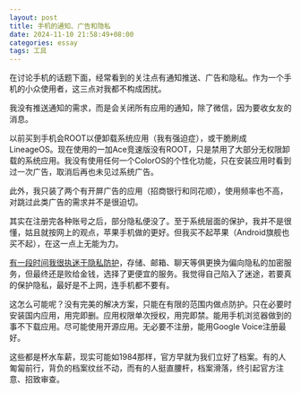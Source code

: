 ```yaml
---
layout: post
title: 手机的通知、广告和隐私
date: 2024-11-10 21:58:49+08:00
categories: essay
tags: 工具
---
```


在讨论手机的话题下面，经常看到的关注点有通知推送、广告和隐私。作为一个手机的小众使用者，这三点对我都不构成困扰。

我没有推送通知的需求，而是会关闭所有应用的通知，除了微信，因为要收女友的消息。

以前买到手机会ROOT以便卸载系统应用（我有强迫症），或干脆刷成LineageOS。现在使用的一加Ace竞速版没有ROOT，只是禁用了大部分无权限卸载的系统应用。我没有使用任何一个ColorOS的个性化功能，只在安装应用时看到过一次广告，取消后再也未见过系统广告。

此外，我只装了两个有开屏广告的应用（招商银行和同花顺），使用频率也不高，对跳过此类广告的需求并不是很迫切。

其实在注册完各种账号之后，部分隐私便没了。至于系统层面的保护，我并不是很懂，姑且就按网上的观点，苹果手机做的更好。但我买不起苹果（Android旗舰也买不起），在这一点上无能为力。

[有一段时间我很执迷于隐私防护](https://jubeny.com/2019/12/the-process-of-degoogle/)，存储、邮箱、聊天等俱更换为偏向隐私的加密服务，但最终还是败给金钱，选择了更便宜的服务。我觉得自己陷入了迷途，若要真的保护隐私，最好是不上网，连手机都不要有。

这怎么可能呢？没有完美的解决方案，只能在有限的范围内做点防护。只在必要时安装国内应用，用完即删。应用权限单次授权，用完即禁。能用手机浏览器做到的事不下载应用。尽可能使用开源应用。无必要不注册，能用Google Voice注册最好。

这些都是杯水车薪，现实可能如1984那样，官方早就为我们立好了档案。有的人匍匐前行，背负的档案纹丝不动，而有的人挺直腰杆，档案滑落，终引起官方注意、招致审查。
